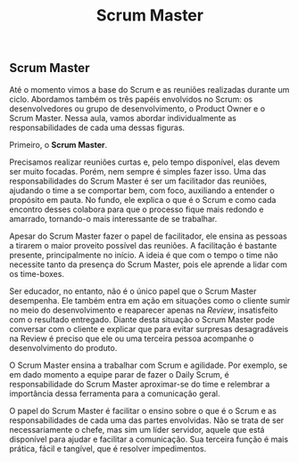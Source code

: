 <div align="center">

# Scrum Master

</div>

<br>

## Scrum Master

Até o momento vimos a base do Scrum e as reuniões realizadas durante um ciclo. Abordamos também os três papéis envolvidos no Scrum: os desenvolvedores ou grupo de desenvolvimento, o Product Owner e o Scrum Master. Nessa aula, vamos abordar individualmente as responsabilidades de cada uma dessas figuras.

Primeiro, o **Scrum Master**. 

Precisamos realizar reuniões curtas e, pelo tempo disponível, elas devem ser muito focadas. Porém, nem sempre é simples fazer isso. Uma das responsabilidades do Scrum Master é ser um facilitador das reuniões, ajudando o time a se comportar bem, com foco, auxiliando a entender o propósito em pauta. No fundo, ele explica o que é o Scrum e como cada encontro desses colabora para que o processo fique mais redondo e amarrado, tornando-o mais interessante de se trabalhar.

Apesar do Scrum Master fazer o papel de facilitador, ele ensina as pessoas a tirarem o maior proveito possível das reuniões. A facilitação é bastante presente, principalmente no início. A ideia é que com o tempo o time não necessite tanto da presença do Scrum Master, pois ele aprende a lidar com os time-boxes.

Ser educador, no entanto, não é o único papel que o Scrum Master desempenha. Ele também entra em ação em situações como o cliente sumir no meio do desenvolvimento e reaparecer apenas na *Review*, insatisfeito com o resultado entregado. Diante desta situação o Scrum Master pode conversar com o cliente e explicar que para evitar surpresas desagradáveis na Review é preciso que ele ou uma terceira pessoa acompanhe o desenvolvimento do produto.

O Scrum Master ensina a trabalhar com Scrum e agilidade. Por exemplo, se em dado momento a equipe parar de fazer o Daily Scrum, é responsabilidade do Scrum Master aproximar-se do time e relembrar a importância dessa ferramenta para a comunicação geral.

O papel do Scrum Master é facilitar o ensino sobre o que é o Scrum e as responsabilidades de cada uma das partes envolvidas. Não se trata de ser necessariamente o chefe, mas sim um líder servidor, aquele que está disponível para ajudar e facilitar a comunicação. Sua terceira função é mais prática, fácil e tangível, que é resolver impedimentos.

<br>
